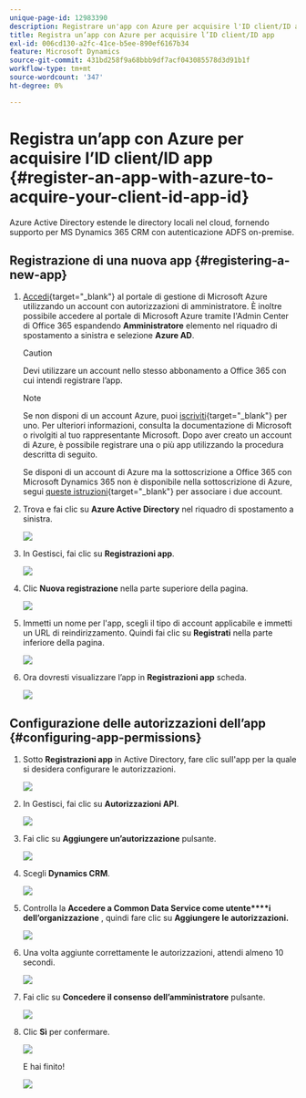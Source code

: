 ```yaml
---
unique-page-id: 12983390
description: Registrare un'app con Azure per acquisire l'ID client/ID app - Documentazione di Marketo - Documentazione del prodotto
title: Registra un’app con Azure per acquisire l’ID client/ID app
exl-id: 006cd130-a2fc-41ce-b5ee-890ef6167b34
feature: Microsoft Dynamics
source-git-commit: 431bd258f9a68bbb9df7acf043085578d3d91b1f
workflow-type: tm+mt
source-wordcount: '347'
ht-degree: 0%

---
```


# Registra un’app con Azure per acquisire l’ID client/ID app {#register-an-app-with-azure-to-acquire-your-client-id-app-id}

Azure Active Directory estende le directory locali nel cloud, fornendo supporto per MS Dynamics 365 CRM con autenticazione ADFS on-premise.

## Registrazione di una nuova app {#registering-a-new-app}

1. [Accedi](https://login.microsoftonline.com/){target="_blank"} al portale di gestione di Microsoft Azure utilizzando un account con autorizzazioni di amministratore. È inoltre possibile accedere al portale di Microsoft Azure tramite l&#39;Admin Center di Office 365 espandendo **Amministratore** elemento nel riquadro di spostamento a sinistra e selezione **Azure AD**.

   >[!CAUTION]
   >
   >Devi utilizzare un account nello stesso abbonamento a Office 365 con cui intendi registrare l’app.

   >[!NOTE]
   >
   >Se non disponi di un account Azure, puoi [iscriviti](https://azure.microsoft.com/en-us/free/){target="_blank"} per uno. Per ulteriori informazioni, consulta la documentazione di Microsoft o rivolgiti al tuo rappresentante Microsoft. Dopo aver creato un account di Azure, è possibile registrare una o più app utilizzando la procedura descritta di seguito.
   >
   >
   >Se disponi di un account di Azure ma la sottoscrizione a Office 365 con Microsoft Dynamics 365 non è disponibile nella sottoscrizione di Azure, segui [queste istruzioni](https://msdn.microsoft.com/office/office365/howto/setup-development-environment#bk_CreateAzureSubscription){target="_blank"} per associare i due account.

1. Trova e fai clic su **Azure Active Directory** nel riquadro di spostamento a sinistra.

   ![](assets/two.png)

1. In Gestisci, fai clic su **Registrazioni app**.

   ![](assets/three.png)

1. Clic **Nuova registrazione** nella parte superiore della pagina.

   ![](assets/four.png)

1. Immetti un nome per l&#39;app, scegli il tipo di account applicabile e immetti un URL di reindirizzamento. Quindi fai clic su **Registrati** nella parte inferiore della pagina.

   ![](assets/five.png)

1. Ora dovresti visualizzare l’app in **Registrazioni app** scheda.

   ![](assets/six.png)

## Configurazione delle autorizzazioni dell’app {#configuring-app-permissions}

1. Sotto **Registrazioni app** in Active Directory, fare clic sull&#39;app per la quale si desidera configurare le autorizzazioni.

   ![](assets/seven.png)

1. In Gestisci, fai clic su **Autorizzazioni API**.

   ![](assets/eight.png)

1. Fai clic su **Aggiungere un’autorizzazione** pulsante.

   ![](assets/nine.png)

1. Scegli **Dynamics CRM**.

   ![](assets/ten.png)

1. Controlla la **Accedere a Common Data Service come utente****i dell’organizzazione** , quindi fare clic su **Aggiungere le autorizzazioni.**

   ![](assets/eleven.png)

1. Una volta aggiunte correttamente le autorizzazioni, attendi almeno 10 secondi.

   ![](assets/twelve.png)

1. Fai clic su **Concedere il consenso dell’amministratore** pulsante.

   ![](assets/thirteen.png)

1. Clic **Sì** per confermare.

   ![](assets/fourteen.png)

   E hai finito!

   ![](assets/fifteen.png)

